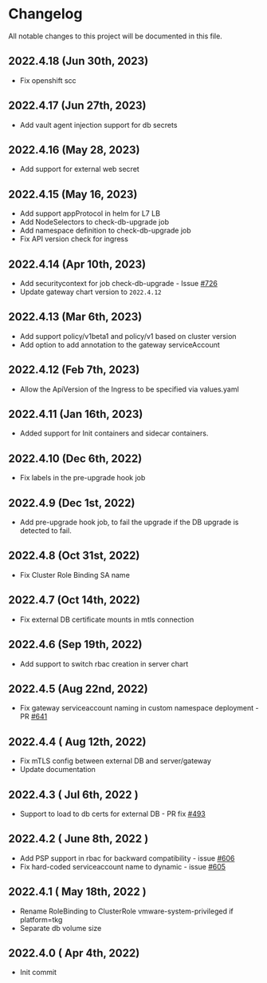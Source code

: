 # Changelog
All notable changes to this project will be documented in this file.

## 2022.4.18 (Jun 30th, 2023)
* Fix openshift scc
## 2022.4.17 (Jun 27th, 2023)
* Add vault agent injection support for db secrets
## 2022.4.16 (May 28, 2023)
* Add support for external web secret

## 2022.4.15 (May 16, 2023)
* Add support appProtocol in helm for L7 LB
* Add NodeSelectors to check-db-upgrade job
* Add namespace definition to check-db-upgrade job
* Fix API version check for ingress

## 2022.4.14 (Apr 10th, 2023)
* Add securitycontext for job check-db-upgrade - Issue [#726](https://github.com/aquasecurity/aqua-helm/issues/726)
* Update gateway chart version to `2022.4.12`

## 2022.4.13 (Mar 6th, 2023)
* Add support policy/v1beta1 and policy/v1 based on cluster version
* Add option to add annotation to the gateway serviceAccount

## 2022.4.12 (Feb 7th, 2023)
* Allow the ApiVersion of the Ingress to be specified via values.yaml

## 2022.4.11 (Jan 16th, 2023)
* Added support for Init containers and sidecar containers.

## 2022.4.10 (Dec 6th, 2022)
* Fix labels in the pre-upgrade hook job

## 2022.4.9 (Dec 1st, 2022)
* Add pre-upgrade hook job, to fail the upgrade if the DB upgrade is detected to fail.

## 2022.4.8 (Oct 31st, 2022)
* Fix Cluster Role Binding SA name

## 2022.4.7 (Oct 14th, 2022)
* Fix external DB certificate mounts in mtls connection

## 2022.4.6 (Sep 19th, 2022)
* Add support to switch rbac creation in server chart

## 2022.4.5 (Aug 22nd, 2022)
* Fix gateway serviceaccount naming in custom namespace deployment - PR [#641](https://github.com/aquasecurity/aqua-helm/pull/641)

## 2022.4.4 ( Aug 12th, 2022)
* Fix mTLS config between external DB and server/gateway
* Update documentation

## 2022.4.3 ( Jul 6th, 2022 )
* Support to load to db certs for external DB - PR fix [#493](https://github.com/aquasecurity/aqua-helm/issues/493)

## 2022.4.2 ( June 8th, 2022 )
* Add PSP support in rbac for backward compatibility - issue [#606](https://github.com/aquasecurity/aqua-helm/issues/606)
* Fix hard-coded serviceaccount name to dynamic - issue [#605](https://github.com/aquasecurity/aqua-helm/issues/605)

## 2022.4.1 ( May 18th, 2022 )
* Rename RoleBinding to ClusterRole vmware-system-privileged if platform=tkg
* Separate db volume size

## 2022.4.0 ( Apr 4th, 2022)
* Init commit

